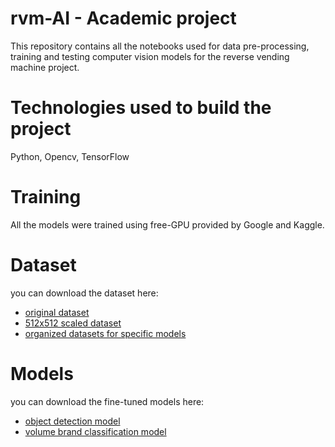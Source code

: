# rvm-AI - Academic project

This repository contains all the notebooks used for data pre-processing, training and testing computer vision models for the reverse vending machine project.

# Technologies used to build the project

Python, Opencv, TensorFlow

# Training

All the models were trained using free-GPU provided by Google and Kaggle.

# Dataset

you can download the dataset here:
- [original dataset](https://drive.google.com/file/d/1cl8Dk5jaq4U9SOtda-y4b8CHVUgcCN7S/view?usp=sharing)
- [512x512 scaled dataset](https://drive.google.com/file/d/1m50HY9h1XLIuumgoo0Cw6CbtvybLfUtg/view?usp=sharing)
- [organized datasets for specific models](https://drive.google.com/drive/folders/14z07Tmdgt0ggz68KJ8-BcOJ7ytQdn9OU?usp=sharing)

# Models

you can download the fine-tuned models here:
- [object detection model](https://drive.google.com/file/d/1QPPpxuSuPWkJG-hy-21JvUGZNbL6aaxQ/view?usp=drive_link)
- [volume brand classification model](https://drive.google.com/file/d/14Ul3ANvJQVPGJX41eQlzpMcs0G_WRr8P/view?usp=drive_link)

